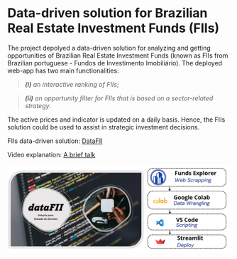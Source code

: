 # Data-driven solution for Brazilian Real Estate Investment Funds (FIIs)

The project depolyed a data-driven solution for analyzing and getting opportunities of Brazilian Real Estate Investment Funds (known as FIIs from Brazilian portuguese - Fundos de Investimento Imobiliário). The deployed web-app has two main functionalities: 

> ***(i)** an interactive ranking of FIIs*; 

> ***(ii)** an opportunity filter for FIIs that is based on a sector-related strategy*.

The active prices and indicator is updated on a daily basis. Hence, the FIIs solution could be used to assist in strategic investment decisions.

FIIs data-driven solution: [DataFII](https://oviedovr-pyfii-deploy-datafii-yujp93.streamlitapp.com/)

Video explanation: [A brief talk](https://www.youtube.com/)

<img width="1000" alt="CRISP-DM Methodology" src="Solution_Pipeline_h.png">
